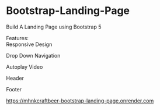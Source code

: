 # Bootstrap-Landing-Page
 Build A Landing Page using Bootstrap 5
 <br>

Features:
<br>
Responsive Design
<br>

Drop Down Navigation
<br>

Autoplay Video
<br>

Header
<br>

Footer
<br>

https://mhnkcraftbeer-bootstrap-landing-page.onrender.com

